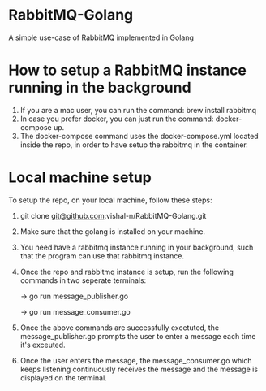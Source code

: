 # RabbitMQ-Golang
A simple use-case of RabbitMQ implemented in Golang


# How to setup a RabbitMQ instance running in the background
1. If you are a mac user, you can run the command: brew install rabbitmq
2. In case you prefer docker, you can just run the command: docker-compose up.
3. The docker-compose command uses the docker-compose.yml located inside the repo, in order to have setup the rabbitmq in the container.


# Local machine setup
To setup the repo, on your local machine, follow these steps:
1. git clone git@github.com:vishal-n/RabbitMQ-Golang.git
2. Make sure that the golang is installed on your machine.
3. You need have a rabbitmq instance running in your background, such that the program can use that rabbitmq instance.
4. Once the repo and rabbitmq instance is setup, run the following commands in two seperate terminals:

   -> go run message_publisher.go
   
   -> go run message_consumer.go
6. Once the above commands are successfully excetuted, the message_publisher.go prompts the user to enter a message each time it's exceuted.
7. Once the user enters the message, the message_consumer.go which keeps listening continuously receives the message and the message is displayed on the terminal.
